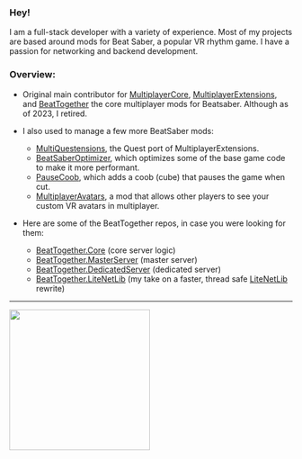 ### Hey!

I am a full-stack developer with a variety of experience. Most of my projects are based around mods for Beat Saber, a popular VR rhythm game. I have a passion for networking and backend development.

### Overview:

- Original main contributor for [MultiplayerCore](https://github.com/Goobwabber/MultiplayerCore), [MultiplayerExtensions](https://github.com/Goobwabber/MultiplayerExtensions), and [BeatTogether](https://github.com/pythonology/BeatTogether) the core multiplayer mods for Beatsaber. Although as of 2023, I retired.
- I also used to manage a few more BeatSaber mods: 
  - [MultiQuestensions](https://github.com/Goobwabber/MultiQuestensions), the Quest port of MultiplayerExtensions.
  - [BeatSaberOptimizer](https://github.com/Goobwabber/BeatsaberOptimizer), which optimizes some of the base game code to make it more performant.
  - [PauseCoob](https://github.com/Goobwabber/PauseCoob), which adds a coob (cube) that pauses the game when cut.
  - [MultiplayerAvatars](https://github.com/Goobwabber/MultiplayerAvatars), a mod that allows other players to see your custom VR avatars in multiplayer.
  
- Here are some of the BeatTogether repos, in case you were looking for them:
  - [BeatTogether.Core](https://github.com/pythonology/BeatTogether.Core) (core server logic)
  - [BeatTogether.MasterServer](https://github.com/pythonology/BeatTogether.MasterServer) (master server)
  - [BeatTogether.DedicatedServer](https://github.com/pythonology/BeatTogether.DedicatedServer) (dedicated server)
  - [BeatTogether.LiteNetLib](https://github.com/goobwabber/BeatTogether.LiteNetLib) (my take on a faster, thread safe [LiteNetLib](https://github.com/RevenantX/LiteNetLib) rewrite)
---
<div >
  <a href="https://github.com/goobwabber">
    <img width="250" align="center" src="https://github-readme-stats.vercel.app/api?username=goobwabber&hide=contribs,issues,prs&show_icons=true&hide_title=true&hide_rank=true&hide_border=true&bg_color=45,f9d083,d56963&icon_color=ffffff&text_color=ffffff&include_all_commits=true&disable_animations=true" />
  </a>
</div>
